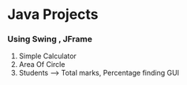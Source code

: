 # Java Projects

### Using  Swing , JFrame

1. Simple Calculator
2. Area Of Circle
3. Students --> Total marks, Percentage finding GUI

